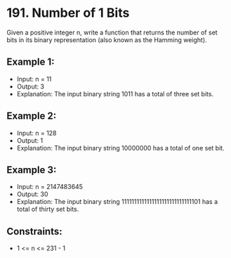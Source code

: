 # 191. Number of 1 Bits

Given a positive integer n, write a function that returns the number of set bits in its binary representation (also known as the Hamming weight).

## Example 1:

- Input: n = 11
- Output: 3
- Explanation: The input binary string 1011 has a total of three set bits.

## Example 2:

- Input: n = 128
- Output: 1
- Explanation: The input binary string 10000000 has a total of one set bit.

## Example 3:

- Input: n = 2147483645
- Output: 30
- Explanation: The input binary string 1111111111111111111111111111101 has a total of thirty set bits.

## Constraints:

- 1 <= n <= 231 - 1